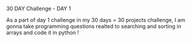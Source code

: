 30 DAY Challenge -  DAY 1

As a part of day 1 challenge in my 30 days = 30 projects challenge, I am gonna take programming questions realted to searching and sorting in arrays and code it in python !